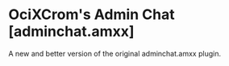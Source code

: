 # OciXCrom's Admin Chat [adminchat.amxx]
A new and better version of the original adminchat.amxx plugin.
